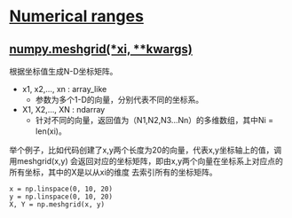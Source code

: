 # [Numerical ranges](https://www.numpy.org/devdocs/reference/routines.array-creation.html#numerical-ranges)

## [numpy.meshgrid(*xi, **kwargs)](https://www.numpy.org/devdocs/reference/generated/numpy.meshgrid.html)

根据坐标值生成N-D坐标矩阵。

- x1, x2,…, xn : array_like
  - 参数为多个1-D的向量，分别代表不同的坐标系。
- X1, X2,…, XN : ndarray
  - 针对不同的向量，返回值为（N1,N2,N3...Nn）的多维数组，其中Ni = len(xi)。

举个例子，比如代码创建了x,y两个长度为20的向量，代表x,y坐标轴上的值，调用meshgrid(x,y)
会返回对应的坐标矩阵，即由x,y两个向量在坐标系上对应点的所有坐标，其中的X是以从xi的维度
去索引所有的坐标矩阵。

```
x = np.linspace(0, 10, 20)
y = np.linspace(0, 10, 20)
X, Y = np.meshgrid(x, y)
```
